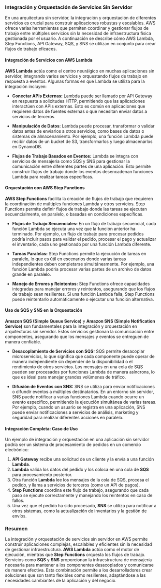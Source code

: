 ### Integración y Orquestación de Servicios Sin Servidor

En una arquitectura sin servidor, la integración y orquestación de diferentes servicios es crucial para construir aplicaciones robustas y escalables. AWS ofrece varias herramientas que permiten coordinar y gestionar flujos de trabajo entre múltiples servicios sin la necesidad de infraestructura física gestionada por el usuario. A continuación se describe cómo AWS Lambda, Step Functions, API Gateway, SQS, y SNS se utilizan en conjunto para crear flujos de trabajo eficaces.

#### Integración de Servicios con AWS Lambda

**AWS Lambda** actúa como el centro neurálgico en muchas aplicaciones sin servidor, integrando varios servicios y orquestando flujos de trabajo en respuesta a eventos. Algunas formas en que Lambda se utiliza para la integración incluyen:

- **Conectar APIs Externas:** Lambda puede ser llamado por API Gateway en respuesta a solicitudes HTTP, permitiendo que las aplicaciones interactúen con APIs externas. Esto es común en aplicaciones que requieren datos de fuentes externas o que necesitan enviar datos a servicios de terceros.
  
- **Manipulación de Datos:** Lambda puede procesar, transformar o validar datos antes de enviarlos a otros servicios, como bases de datos o sistemas de almacenamiento. Por ejemplo, una función Lambda puede recibir datos de un bucket de S3, transformarlos y luego almacenarlos en DynamoDB.

- **Flujos de Trabajo Basados en Eventos:** Lambda se integra con servicios de mensajería como SQS y SNS para gestionar la comunicación entre diferentes partes de una aplicación. Esto permite construir flujos de trabajo donde los eventos desencadenan funciones Lambda para realizar tareas específicas.

#### Orquestación con AWS Step Functions

**AWS Step Functions** facilita la creación de flujos de trabajo que requieren la coordinación de múltiples funciones Lambda y otros servicios. Step Functions permite definir flujos de trabajo donde las tareas se ejecutan secuencialmente, en paralelo, o basadas en condiciones específicas.

- **Flujos de Trabajo Secuenciales:** En un flujo de trabajo secuencial, cada función Lambda se ejecuta una vez que la función anterior ha terminado. Por ejemplo, un flujo de trabajo para procesar pedidos podría incluir pasos para validar el pedido, procesar el pago y actualizar el inventario, cada uno gestionado por una función Lambda diferente.

- **Tareas Paralelas:** Step Functions permite la ejecución de tareas en paralelo, lo que es útil en escenarios donde varias tareas independientes deben completarse simultáneamente. Por ejemplo, una función Lambda podría procesar varias partes de un archivo de datos grande en paralelo.

- **Manejo de Errores y Reintentos:** Step Functions ofrece capacidades integradas para manejar errores y reintentos, asegurando que los flujos de trabajo sean resilientes. Si una función Lambda falla, Step Functions puede reintentarlo automáticamente o ejecutar una función alternativa.

#### Uso de SQS y SNS en la Orquestación

**Amazon SQS (Simple Queue Service)** y **Amazon SNS (Simple Notification Service)** son fundamentales para la integración y orquestación en arquitecturas sin servidor. Estos servicios gestionan la comunicación entre componentes, asegurando que los mensajes y eventos se entreguen de manera confiable.

- **Desacoplamiento de Servicios con SQS:** SQS permite desacoplar microservicios, lo que significa que cada componente puede operar de manera independiente sin depender de la disponibilidad o el rendimiento de otros servicios. Los mensajes en una cola de SQS pueden ser procesados por funciones Lambda de manera asíncrona, lo que es ideal para manejar grandes volúmenes de tráfico.
  
- **Difusión de Eventos con SNS:** SNS se utiliza para enviar notificaciones o difundir eventos a múltiples destinatarios. En un entorno sin servidor, SNS puede notificar a varias funciones Lambda cuando ocurre un evento específico, permitiendo la ejecución simultánea de varias tareas. Por ejemplo, cuando un usuario se registra en una aplicación, SNS puede enviar notificaciones a servicios de análisis, marketing y seguridad para realizar diferentes acciones en paralelo.

#### Integración Completa: Caso de Uso

Un ejemplo de integración y orquestación en una aplicación sin servidor podría ser un sistema de procesamiento de pedidos en un comercio electrónico:

1. **API Gateway** recibe una solicitud de un cliente y la envía a una función **Lambda**.
2. **Lambda** valida los datos del pedido y los coloca en una cola de **SQS** para procesamiento posterior.
3. Otra función **Lambda** lee los mensajes de la cola de SQS, procesa el pedido, y llama a servicios de terceros (como un API de pagos).
4. **Step Functions** coordina este flujo de trabajo, asegurando que cada paso se ejecute correctamente y manejando los reintentos en caso de fallos.
5. Una vez que el pedido ha sido procesado, **SNS** se utiliza para notificar a otros sistemas, como la actualización de inventarios y la gestión de envíos.

### Resumen

La integración y orquestación de servicios sin servidor en AWS permite construir aplicaciones complejas, escalables y eficientes sin la necesidad de gestionar infraestructura. **AWS Lambda** actúa como el motor de ejecución, mientras que **Step Functions** orquesta los flujos de trabajo. Servicios como **SQS** y **SNS** proporcionan la infraestructura de mensajería necesaria para mantener a los componentes desacoplados y comunicarse de manera efectiva. Esta combinación permite a los desarrolladores crear soluciones que son tanto flexibles como resilientes, adaptándose a las necesidades cambiantes de la aplicación y del negocio.
